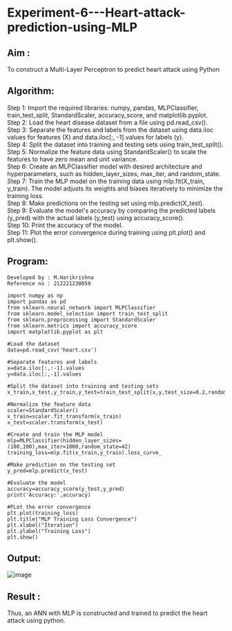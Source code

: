 # Experiment-6---Heart-attack-prediction-using-MLP
## Aim :
To construct a  Multi-Layer Perceptron to predict heart attack using Python
## Algorithm:
Step 1:
Import the required libraries: numpy, pandas, MLPClassifier, train_test_split, StandardScaler, accuracy_score, and matplotlib.pyplot.<br>
Step 2:
Load the heart disease dataset from a file using pd.read_csv().<br>
Step 3:
Separate the features and labels from the dataset using data.iloc values for features (X) and data.iloc[:, -1].values for labels (y).<br>
Step 4:
Split the dataset into training and testing sets using train_test_split().<br>
Step 5:
Normalize the feature data using StandardScaler() to scale the features to have zero mean and unit variance.<br>
Step 6:
Create an MLPClassifier model with desired architecture and hyperparameters, such as hidden_layer_sizes, max_iter, and random_state.<br>
Step 7:
Train the MLP model on the training data using mlp.fit(X_train, y_train). The model adjusts its weights and biases iteratively to minimize the training loss.<br>
Step 8:
Make predictions on the testing set using mlp.predict(X_test).<br>
Step 9:
Evaluate the model's accuracy by comparing the predicted labels (y_pred) with the actual labels (y_test) using accuracy_score().<br>
Step 10:
Print the accuracy of the model.<br>
Step 11:
Plot the error convergence during training using plt.plot() and plt.show().<br>

## Program:
```
Developed by : M.Harikrishna
Reference no : 212221230059
```
```
import numpy as np
import pandas as pd
from sklearn.neural_network import MLPClassifier
from sklearn.model_selection import train_test_split
from sklearn.preprocessing import StandardScaler
from sklearn.metrics import accuracy_score
import matplotlib.pyplot as plt

#Load the dataset
data=pd.read_csv('heart.csv')

#Separate features and labels
x=data.iloc[:,:-1].values
y=data.iloc[:,-1].values

#Split the dataset into training and testing sets
x_train,x_test,y_train,y_test=train_test_split(x,y,test_size=0.2,random_state=42)

#Normalize the feature data
scaler=StandardScaler()
x_train=scaler.fit_transform(x_train)
x_test=scaler.transform(x_test)

#Create and train the MLP model
mlp=MLPClassifier(hidden_layer_sizes=(100,100),max_iter=1000,random_state=42)
training_loss=mlp.fit(x_train,y_train).loss_curve_

#Make prediction on the testing set
y_pred=mlp.predict(x_test)

#Evaluate the model
accuracy=accuracy_score(y_test,y_pred)
print('Accuracy:',accuracy)

#PLot the error convergence
plt.plot(training_loss)
plt.title("MLP Training Loss Convergence")
plt.xlabel("Iteration")
plt.ylabel("Training Loss")
plt.show()

```


## Output:
![image](https://github.com/vishnudorigundla/Experiment-6---Heart-attack-prediction-using-MLP/assets/94175324/51773a0a-1dfb-4b6e-9f74-cab7cfcc32ac)

## Result :
Thus, an ANN with MLP is constructed and trained to predict the heart attack using python.

